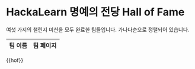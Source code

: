 # HackaLearn 명예의 전당 Hall of Fame #

여섯 가지의 챌린지 미션을 모두 완료한 팀들입니다. 가나다순으로 정렬되어 있습니다.

| 팀 이름 | 팀 페이지 |
| ------- | --------- |
{{hof}}
